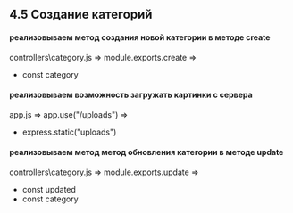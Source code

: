 ## 4.5 Создание категорий

#### реализовываем метод создания новой категории в методе create

controllers\category.js => module.exports.create =>

- const category

#### реализовываем возможность загружать картинки с сервера

app.js => app.use("/uploads") =>

- express.static("uploads")

#### реализовываем метод метод обновления категории в методе update

controllers\category.js => module.exports.update =>

- const updated
- const category
